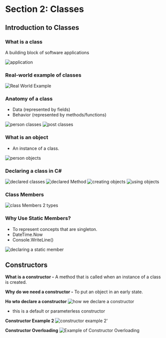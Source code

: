 # Section 2: Classes

## Introduction to Classes

### What is a class

A building block of software applications

![application](./pics/application.png)

### Real-world example of classes

![Real World Example](./pics/real_world_example.png)

### Anatomy of a class

- Data (represented by fields)
- Behavior (represented by methods/functions)

![person classes](./pics/personclass.png)
![post classes](./pics/post_class.png)

### What is an object

- An instance of a class.

![person objects](./pics/person_objects.png)

### Declaring a class in C#

![declared classes](./pics/declarclass.png)
![declared Method](./pics/declaremethod.png)
![creating objects](./pics/creatingobjects.png)
![using objects](./pics/usingobjects.png)

### Class Members

![class Members](./pics/classmembers.png)
2 types

### Why Use Static Members?

- To represent concepts that are singleton.
- DateTime.Now
- Console.WriteLine()

![declaring a static member](./pics/declareastaticmember.png)

## Constructors

**What is a constructor -**
A method that is called when an instance of a class is created.

**Why do we need a constructor -**
To put an object in an early state.

**Ho wto declare a constructor**
![how we declare a constructor](./pics/decareacontructor.png)

- this is a default or parameterless constructor

**Constructor Example 2**
![constructor example 2](./pics/constructorexample2.png)'

**Constructor Overloading**
![Example of Constructor Overloading](./pics/constructoroverloading.png)
